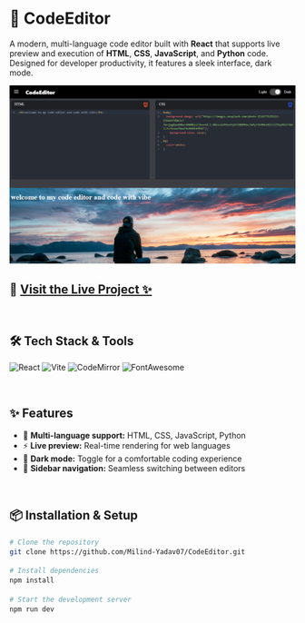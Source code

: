 # 🚀 CodeEditor

A modern, multi-language code editor built with **React** that supports live preview and execution of **HTML**, **CSS**, **JavaScript**, and **Python** code. Designed for developer productivity, it features a sleek interface, dark mode.

![Code Editor](./public/code-editor.png)

## 🔗 [Visit the Live Project ✨](https://milind-code-editor.netlify.app/)

<br>

## 🛠️ Tech Stack & Tools

![React](https://img.shields.io/badge/React-20232A?style=for-the-badge&logo=react&logoColor=61DAFB)
![Vite](https://img.shields.io/badge/Vite-646CFF?style=for-the-badge&logo=vite&logoColor=white)
![CodeMirror](https://img.shields.io/badge/CodeMirror-1E1E1E?style=for-the-badge&logo=codemirror&logoColor=white)
![FontAwesome](https://img.shields.io/badge/FontAwesome-339AF0?style=for-the-badge&logo=fontawesome&logoColor=white)

<br>

## ✨ Features

- 🧠 **Multi-language support:** HTML, CSS, JavaScript, Python
- ⚡ **Live preview:** Real-time rendering for web languages
- 🌙 **Dark mode:** Toggle for a comfortable coding experience
- 🧭 **Sidebar navigation:** Seamless switching between editors

<br>

## 📦 Installation & Setup

```bash
# Clone the repository
git clone https://github.com/Milind-Yadav07/CodeEditor.git

# Install dependencies
npm install

# Start the development server
npm run dev
